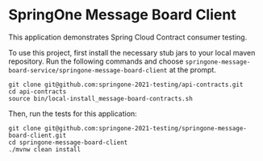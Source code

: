 # SpringOne Message Board Client

This application demonstrates Spring Cloud Contract consumer testing.

To use this project, first install the necessary stub jars to your local maven repository. Run the following commands and choose `springone-message-board-service/springone-message-board-client` at the prompt.
```shell
git clone git@github.com:springone-2021-testing/api-contracts.git
cd api-contracts
source bin/local-install_message-board-contracts.sh
```

Then, run the tests for this application:
```shell
git clone git@github.com:springone-2021-testing/springone-message-board-client.git
cd springone-message-board-client
./mvnw clean install
```
